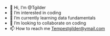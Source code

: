- 👋 Hi, I’m @Tgilder
- 👀 I’m interested in coding
- 🌱 I’m currently learning data fundamentals
- 💞️ I’m looking to collaborate on coding
- 📫 How to reach me Tempestgilder@ymail.com

<!---
Tgilder/Tgilder is a ✨ special ✨ repository because its `README.md` (this file) appears on your GitHub profile.
You can click the Preview link to take a look at your changes.
--->
